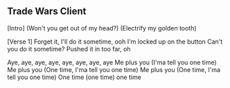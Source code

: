 ## Trade Wars Client

[Intro]
(Won't you get out of my head?)
(Electrify my golden tooth)

[Verse 1]
Forget it, I'll do it sometime, ooh
I'm locked up on the button
Can't you do it sometime?
Pushed it in too far, oh

Aye, aye, aye, aye, aye, aye, aye, aye
Me plus you (I'ma tell you one time)
Me plus you (One time, I'ma tell you one time)
Me plus you (One time, I'ma tell you one time)
One time (one time) one time
